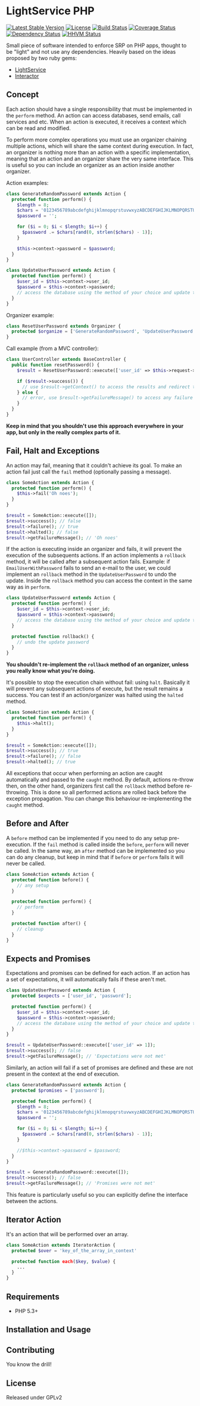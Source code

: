 LightService PHP
================

[![Latest Stable Version](https://poser.pugx.org/ionews/light-service-php/v/stable.svg)](https://packagist.org/packages/ionews/light-service-php)
[![License](https://poser.pugx.org/ionews/light-service-php/license.svg)](https://packagist.org/packages/ionews/light-service-php)
[![Build Status](https://travis-ci.org/Mcbarros/light-service-php.svg?branch=master)](https://travis-ci.org/Mcbarros/light-service-php)
[![Coverage Status](https://coveralls.io/repos/Mcbarros/light-service-php/badge.png?branch=master)](https://coveralls.io/r/Mcbarros/light-service-php?branch=master)
[![Dependency Status](https://www.versioneye.com/user/projects/5384d05214c15884b3000062/badge.svg)](https://www.versioneye.com/user/projects/5384d05214c15884b3000062)
[![HHVM Status](http://hhvm.h4cc.de/badge/ionews/light-service-php.png)](http://hhvm.h4cc.de/package/ionews/light-service-php)

Small piece of software intended to enforce SRP on PHP apps, thought to be "light" and not use any dependencies. Heavily based on the ideas proposed by two ruby gems:
- [LightService](https://github.com/adomokos/light-service)
- [Interactor](https://github.com/collectiveidea/interactor)

Concept
-------
Each action should have a single responsibility that must be implemented in the `perform` method. An action can access databases, send emails, call services and etc.
When an action is executed, it receives a context which can be read and modified.

To perform more complex operations you must use an organizer chaining multiple actions, which will share the same context during execution. In fact, an organizer is nothing more than an action with a specific implementation, meaning that an action and an organizer share the very same interface. This is useful so you can include an organizer as an action inside another organizer.

Action examples:

```php
class GenerateRandomPassword extends Action {
  protected function perform() {
    $length = 8;
    $chars = '0123456789abcdefghijklmnopqrstuvwxyzABCDEFGHIJKLMNOPQRSTUVWXYZ';
    $password = '';

    for ($i = 0; $i < $length; $i++) {
      $password .= $chars[rand(0, strlen($chars) - 1)];
    }

    $this->context->password = $password;
  }
}

class UpdateUserPassword extends Action {
  protected function perform() {
    $user_id = $this->context->user_id;
    $password = $this->context->password;
    // access the database using the method of your choice and update the password
  }
}
```

Organizer example:

```php
class ResetUserPassword extends Organizer {
  protected $organize = ['GenerateRandomPassword', 'UpdateUserPassword', 'EmailUserWithPassword'];
}
```

Call example (from a MVC controller):

```php
class UserController extends BaseController {
  public function resetPassword() {
    $result = ResetUserPassword::execute(['user_id' => $this->request->id]);

    if ($result->success()) {
      // use $result->getContext() to access the results and redirect the app
    } else {
      // error, use $result->getFailureMessage() to access any failure message
    }
  }
}
```

**Keep in mind that you shouldn't use this approach everywhere in your app, but only in the really complex parts of it.**

Fail, Halt and Exceptions
-------------------------
An action may fail, meaning that it couldn't achieve its goal. To make an action fail just call the `fail` method (optionally passing a message).

```php
class SomeAction extends Action {
  protected function perform() {
    $this->fail('Oh noes');
  }
}

$result = SomeAction::execute([]);
$result->success(); // false
$result->failure(); // true
$result->halted(); // false
$result->getFailureMessage(); // 'Oh noes'
```

If the action is executing inside an organizer and fails, it will prevent the execution of the subsequents actions.
If an action implements a `rollback` method, it will be called after a subsequent action fails. Example: if `EmailUserWithPassword` fails to send an e-mail to the user, we could implement an `rollback` method in the `UpdateUserPassword` to undo the update. Inside the `rollback` method you can access the context in the same way as in `perform`.

```php
class UpdateUserPassword extends Action {
  protected function perform() {
    $user_id = $this->context->user_id;
    $password = $this->context->password;
    // access the database using the method of your choice and update the password
  }

  protected function rollback() {
    // undo the update password
  }
}
```

**You shouldn't re-implement the `rollback` method of an organizer, unless you really know what you're doing.**

It's possible to stop the execution chain without fail: using `halt`. Basically it will prevent any subsequent actions of execute, but the result remains a success. You can test if an action/organizer was halted using the `halted` method.

```php
class SomeAction extends Action {
  protected function perform() {
    $this->halt();
  }
}

$result = SomeAction::execute([]);
$result->success(); // true
$result->failure(); // false
$result->halted(); // true
```

All exceptions that occur when performing an action are caught automatically and passed to the `caught` method. By default, actions re-throw then, on the other hand, organizers first call the `rollback` method before re-throwing. This is done so all performed actions are rolled back before the exception propagation. You can change this behaviour re-implementing the `caught` method.

Before and After
----------------
A `before` method can be implemented if you need to do any setup pre-execution. If the `fail` method is called inside the `before`, `perform` will never be called.
In the same way, an `after` method can be implemented so you can do any cleanup, but keep in mind that if `before` or `perform` fails it will never be called.

```php
class SomeAction extends Action {
  protected function before() {
    // any setup
  }

  protected function perform() {
    // perform
  }

  protected function after() {
    // cleanup
  }
}
```

Expects and Promises
--------------------
Expectations and promises can be defined for each action. If an action has a set of expectations, it will automatically fails if these aren't met.

```php
class UpdateUserPassword extends Action {
  protected $expects = ['user_id', 'password'];

  protected function perform() {
    $user_id = $this->context->user_id;
    $password = $this->context->password;
    // access the database using the method of your choice and update the password
  }
}

$result = UpdateUserPassword::execute(['user_id' => 1]);
$result->success(); // false
$result->getFailureMessage(); // 'Expectations were not met'
```

Similarly, an action will fail if a set of promises are defined and these are not present in the context at the end of execution.

```php
class GenerateRandomPassword extends Action {
  protected $promises = ['password'];

  protected function perform() {
    $length = 8;
    $chars = '0123456789abcdefghijklmnopqrstuvwxyzABCDEFGHIJKLMNOPQRSTUVWXYZ';
    $password = '';

    for ($i = 0; $i < $length; $i++) {
      $password .= $chars[rand(0, strlen($chars) - 1)];
    }

    //$this->context->password = $password;
  }
}

$result = GenerateRandomPassword::execute([]);
$result->success(); // false
$result->getFailureMessage(); // 'Promises were not met'
```

This feature is particularly useful so you can explicitly define the interface between the actions.

Iterator Action
---------------
It's an action that will be performed over an array.

```php
class SomeAction extends IteratorAction {
  protected $over = 'key_of_the_array_in_context'

  protected function each($key, $value) {
    ...
  }
}

```

Requirements
------------
- PHP 5.3+

Installation and Usage
----------------------

Contributing
------------
You know the drill!

License
-------
Released under GPLv2
